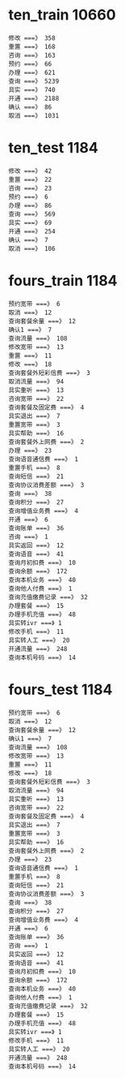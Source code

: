 # ten_train    10660
    修改 ===》 358
    重置 ===》 168
    咨询 ===》 163
    预约 ===》 66
    办理 ===》 621
    查询 ===》 5239
    具实 ===》 740
    开通 ===》 2188
    确认 ===》 86
    取消 ===》 1031
# ten_test   1184
    修改 ===》 42
    重置 ===》 22
    咨询 ===》 23
    预约 ===》 6
    办理 ===》 86
    查询 ===》 569
    具实 ===》 69
    开通 ===》 254
    确认 ===》 7
    取消 ===》 106

# fours_train      1184
    预约宽带 ===》 6
    取消 ===》 12
    查询套餐余量 ===》 12
    确认1 ===》 7
    查询流量 ===》 108
    修改宽带 ===》 13
    重置 ===》 11
    修改 ===》 18
    查询套餐外短彩信费 ===》 3
    取消流量 ===》 94
    具实重听 ===》 13
    咨询宽带 ===》 22
    查询套餐及固定费 ===》 4
    具实退出 ===》 7
    重置宽带 ===》 3
    具实帮助 ===》 16
    查询套餐外上网费 ===》 2
    办理 ===》 23
    查询语音通信费 ===》 1
    重置手机 ===》 8
    查询短信 ===》 21
    查询协议消费差额 ===》 3
    查询 ===》 38
    查询积分 ===》 27
    查询增值业务费 ===》 4
    开通 ===》 6
    查询账单 ===》 36
    咨询 ===》 1
    具实返回 ===》 12
    查询语音 ===》 41
    查询月初扣费 ===》 10
    查询余额 ===》 172
    查询本机业务 ===》 40
    查询他人付费 ===》 1
    查询充值缴费记录 ===》 32
    办理套餐 ===》 15
    办理手机充值 ===》 48
    具实转ivr ===》 1
    修改手机 ===》 11
    具实转人工 ===》 20
    开通流量 ===》 248
    查询本机号码 ===》 14

# fours_test    1184
    预约宽带 ===》 6
    取消 ===》 12
    查询套餐余量 ===》 12
    确认1 ===》 7
    查询流量 ===》 108
    修改宽带 ===》 13
    重置 ===》 11
    修改 ===》 18
    查询套餐外短彩信费 ===》 3
    取消流量 ===》 94
    具实重听 ===》 13
    咨询宽带 ===》 22
    查询套餐及固定费 ===》 4
    具实退出 ===》 7
    重置宽带 ===》 3
    具实帮助 ===》 16
    查询套餐外上网费 ===》 2
    办理 ===》 23
    查询语音通信费 ===》 1
    重置手机 ===》 8
    查询短信 ===》 21
    查询协议消费差额 ===》 3
    查询 ===》 38
    查询积分 ===》 27
    查询增值业务费 ===》 4
    开通 ===》 6
    查询账单 ===》 36
    咨询 ===》 1
    具实返回 ===》 12
    查询语音 ===》 41
    查询月初扣费 ===》 10
    查询余额 ===》 172
    查询本机业务 ===》 40
    查询他人付费 ===》 1
    查询充值缴费记录 ===》 32
    办理套餐 ===》 15
    办理手机充值 ===》 48
    具实转ivr ===》 1
    修改手机 ===》 11
    具实转人工 ===》 20
    开通流量 ===》 248
    查询本机号码 ===》 14

